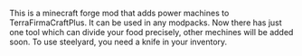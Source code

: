 This is a minecraft forge mod that adds power machines to TerraFirmaCraftPlus. It can be used in any modpacks.
Now there has just one tool which can divide your food precisely, other mechines will be added soon.
To use steelyard, you need a knife in your inventory.
